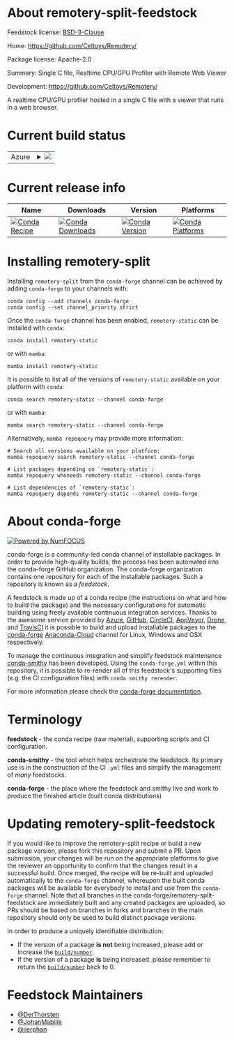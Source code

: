 About remotery-split-feedstock
==============================

Feedstock license: [BSD-3-Clause](https://github.com/conda-forge/remotery-split-feedstock/blob/main/LICENSE.txt)

Home: https://github.com/Celtoys/Remotery/

Package license: Apache-2.0

Summary: Single C file, Realtime CPU/GPU Profiler with Remote Web Viewer

Development: https://github.com/Celtoys/Remotery/

A realtime CPU/GPU profiler hosted in a single C file with a viewer that runs in a web browser.


Current build status
====================


<table>
    
  <tr>
    <td>Azure</td>
    <td>
      <details>
        <summary>
          <a href="https://dev.azure.com/conda-forge/feedstock-builds/_build/latest?definitionId=19328&branchName=main">
            <img src="https://dev.azure.com/conda-forge/feedstock-builds/_apis/build/status/remotery-split-feedstock?branchName=main">
          </a>
        </summary>
        <table>
          <thead><tr><th>Variant</th><th>Status</th></tr></thead>
          <tbody><tr>
              <td>linux_64</td>
              <td>
                <a href="https://dev.azure.com/conda-forge/feedstock-builds/_build/latest?definitionId=19328&branchName=main">
                  <img src="https://dev.azure.com/conda-forge/feedstock-builds/_apis/build/status/remotery-split-feedstock?branchName=main&jobName=linux&configuration=linux%20linux_64_" alt="variant">
                </a>
              </td>
            </tr><tr>
              <td>osx_64</td>
              <td>
                <a href="https://dev.azure.com/conda-forge/feedstock-builds/_build/latest?definitionId=19328&branchName=main">
                  <img src="https://dev.azure.com/conda-forge/feedstock-builds/_apis/build/status/remotery-split-feedstock?branchName=main&jobName=osx&configuration=osx%20osx_64_" alt="variant">
                </a>
              </td>
            </tr><tr>
              <td>win_64</td>
              <td>
                <a href="https://dev.azure.com/conda-forge/feedstock-builds/_build/latest?definitionId=19328&branchName=main">
                  <img src="https://dev.azure.com/conda-forge/feedstock-builds/_apis/build/status/remotery-split-feedstock?branchName=main&jobName=win&configuration=win%20win_64_" alt="variant">
                </a>
              </td>
            </tr>
          </tbody>
        </table>
      </details>
    </td>
  </tr>
</table>

Current release info
====================

| Name | Downloads | Version | Platforms |
| --- | --- | --- | --- |
| [![Conda Recipe](https://img.shields.io/badge/recipe-remotery--static-green.svg)](https://anaconda.org/conda-forge/remotery-static) | [![Conda Downloads](https://img.shields.io/conda/dn/conda-forge/remotery-static.svg)](https://anaconda.org/conda-forge/remotery-static) | [![Conda Version](https://img.shields.io/conda/vn/conda-forge/remotery-static.svg)](https://anaconda.org/conda-forge/remotery-static) | [![Conda Platforms](https://img.shields.io/conda/pn/conda-forge/remotery-static.svg)](https://anaconda.org/conda-forge/remotery-static) |

Installing remotery-split
=========================

Installing `remotery-split` from the `conda-forge` channel can be achieved by adding `conda-forge` to your channels with:

```
conda config --add channels conda-forge
conda config --set channel_priority strict
```

Once the `conda-forge` channel has been enabled, `remotery-static` can be installed with `conda`:

```
conda install remotery-static
```

or with `mamba`:

```
mamba install remotery-static
```

It is possible to list all of the versions of `remotery-static` available on your platform with `conda`:

```
conda search remotery-static --channel conda-forge
```

or with `mamba`:

```
mamba search remotery-static --channel conda-forge
```

Alternatively, `mamba repoquery` may provide more information:

```
# Search all versions available on your platform:
mamba repoquery search remotery-static --channel conda-forge

# List packages depending on `remotery-static`:
mamba repoquery whoneeds remotery-static --channel conda-forge

# List dependencies of `remotery-static`:
mamba repoquery depends remotery-static --channel conda-forge
```


About conda-forge
=================

[![Powered by
NumFOCUS](https://img.shields.io/badge/powered%20by-NumFOCUS-orange.svg?style=flat&colorA=E1523D&colorB=007D8A)](https://numfocus.org)

conda-forge is a community-led conda channel of installable packages.
In order to provide high-quality builds, the process has been automated into the
conda-forge GitHub organization. The conda-forge organization contains one repository
for each of the installable packages. Such a repository is known as a *feedstock*.

A feedstock is made up of a conda recipe (the instructions on what and how to build
the package) and the necessary configurations for automatic building using freely
available continuous integration services. Thanks to the awesome service provided by
[Azure](https://azure.microsoft.com/en-us/services/devops/), [GitHub](https://github.com/),
[CircleCI](https://circleci.com/), [AppVeyor](https://www.appveyor.com/),
[Drone](https://cloud.drone.io/welcome), and [TravisCI](https://travis-ci.com/)
it is possible to build and upload installable packages to the
[conda-forge](https://anaconda.org/conda-forge) [Anaconda-Cloud](https://anaconda.org/)
channel for Linux, Windows and OSX respectively.

To manage the continuous integration and simplify feedstock maintenance
[conda-smithy](https://github.com/conda-forge/conda-smithy) has been developed.
Using the ``conda-forge.yml`` within this repository, it is possible to re-render all of
this feedstock's supporting files (e.g. the CI configuration files) with ``conda smithy rerender``.

For more information please check the [conda-forge documentation](https://conda-forge.org/docs/).

Terminology
===========

**feedstock** - the conda recipe (raw material), supporting scripts and CI configuration.

**conda-smithy** - the tool which helps orchestrate the feedstock.
                   Its primary use is in the construction of the CI ``.yml`` files
                   and simplify the management of *many* feedstocks.

**conda-forge** - the place where the feedstock and smithy live and work to
                  produce the finished article (built conda distributions)


Updating remotery-split-feedstock
=================================

If you would like to improve the remotery-split recipe or build a new
package version, please fork this repository and submit a PR. Upon submission,
your changes will be run on the appropriate platforms to give the reviewer an
opportunity to confirm that the changes result in a successful build. Once
merged, the recipe will be re-built and uploaded automatically to the
`conda-forge` channel, whereupon the built conda packages will be available for
everybody to install and use from the `conda-forge` channel.
Note that all branches in the conda-forge/remotery-split-feedstock are
immediately built and any created packages are uploaded, so PRs should be based
on branches in forks and branches in the main repository should only be used to
build distinct package versions.

In order to produce a uniquely identifiable distribution:
 * If the version of a package **is not** being increased, please add or increase
   the [``build/number``](https://docs.conda.io/projects/conda-build/en/latest/resources/define-metadata.html#build-number-and-string).
 * If the version of a package **is** being increased, please remember to return
   the [``build/number``](https://docs.conda.io/projects/conda-build/en/latest/resources/define-metadata.html#build-number-and-string)
   back to 0.

Feedstock Maintainers
=====================

* [@DerThorsten](https://github.com/DerThorsten/)
* [@JohanMabille](https://github.com/JohanMabille/)
* [@jjerphan](https://github.com/jjerphan/)

